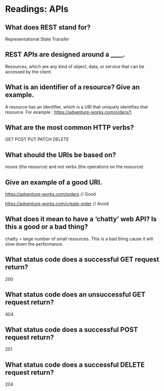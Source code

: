 # Readings: APIs

## What does REST stand for?

Representational State Transfer

## REST APIs are designed around a ____.

Resources, which are any kind of object, data, or service that can be accessed by the client.

## What is an identifier of a resource? Give an example.

A resource has an identifier, which is a URI that uniquely identifies that resource. For example : https://adventure-works.com/orders/1

## What are the most common HTTP verbs?

GET
POST
PUT
PATCH
DELETE

## What should the URIs be based on?

nouns (the resource) and not verbs (the operations on the resource)

## Give an example of a good URI.

https://adventure-works.com/orders // Good

https://adventure-works.com/create-order // Avoid

## What does it mean to have a ‘chatty’ web API? Is this a good or a bad thing?

chatty = large number of small resources. This is a bad thing cause it will slow down the performance.

## What status code does a successful GET request return?

200

## What status code does an unsuccessful GET request return?

404


## What status code does a successful POST request return?

201

## What status code does a successful DELETE request return?

204